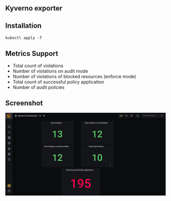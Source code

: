 ## Kyverno exporter

## Installation

```
kubectl apply -f 
```

## Metrics Support
- Total count of violations
- Number of violations on audit mode
- Number of violations of blocked resources (enforce mode)
- Total count of successful policy application
- Number of audit policies

## Screenshot
![IMAGE ALT TEXT](screenshot.png)
